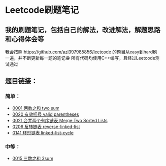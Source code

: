 # Leetcode刷题笔记

## 我的刷题笔记，包括自己的解法，改进解法，解题思路和心得体会等

我会按照 https://github.com/azl397985856/leetcode 的题目从easy到hard刷一遍，并不断更新每一题的笔记:grin:
所有代码均使用C++编写，且经过Leetcode测试通过

## 题目链接：

### 简单：

* [0001 两数之和 two sum](https://github.com/boooowen404/Leetcode/blob/master/%E9%9A%BE%E5%BA%A6/%E7%AE%80%E5%8D%95/0001%20%E4%B8%A4%E6%95%B0%E4%B9%8B%E5%92%8C%20two%20sum.md)
* [0020 有效括号 valid parentheses](https://github.com/boooowen404/Leetcode/blob/master/%E9%9A%BE%E5%BA%A6/%E7%AE%80%E5%8D%95/0020%20%E6%9C%89%E6%95%88%E6%8B%AC%E5%8F%B7%20Valid%20Parentheses.md)
* [0021 合并两个有序链表 Merge Two Sorted Lists](https://github.com/boooowen404/Leetcode/blob/master/%E9%9A%BE%E5%BA%A6/%E7%AE%80%E5%8D%95/0021%20%E5%90%88%E5%B9%B6%E4%B8%A4%E4%B8%AA%E6%9C%89%E5%BA%8F%E9%93%BE%E8%A1%A8%20MergeTwoSortedLists.md)
* [0206 反转链表 reverse-linked-list](https://github.com/boooowen404/Leetcode/blob/master/%E9%9A%BE%E5%BA%A6/%E7%AE%80%E5%8D%95/0260%20%E5%8F%8D%E8%BD%AC%E9%93%BE%E8%A1%A8)
* [0141 环形链表 linked-list-cycle](https://github.com/boooowen404/Leetcode/blob/master/%E9%9A%BE%E5%BA%A6/%E7%AE%80%E5%8D%95/0141%20%E7%8E%AF%E5%BD%A2%E9%93%BE%E8%A1%A8)

### 中等：
* [0015 三数之和 3sum](https://github.com/boooowen404/Leetcode/blob/master/%E9%9A%BE%E5%BA%A6/%E4%B8%AD%E7%AD%89/0015%20%E4%B8%89%E6%95%B0%E4%B9%8B%E5%92%8C%203sum.md)

